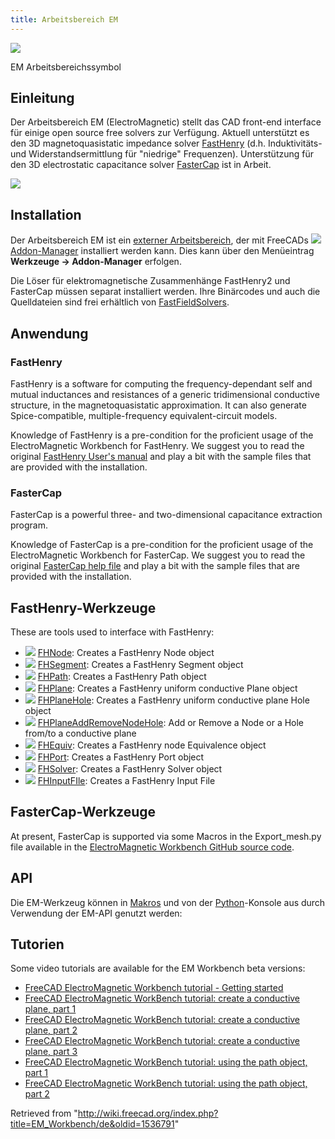 ```yaml
---
title: Arbeitsbereich EM
---
```


![](/images/EMWorkbench.svg)

EM Arbeitsbereichssymbol

## Einleitung

Der Arbeitsbereich EM (ElectroMagnetic) stellt das CAD front-end interface für einige open source free solvers zur Verfügung. Aktuell unterstützt es den 3D magnetoquasistatic impedance solver [FastHenry](https://www.fastfieldsolvers.com/software.htm#fasthenry2) (d.h. Induktivitäts- und Widerstandsermittlung für "niedrige" Frequenzen). Unterstützung für den 3D electrostatic capacitance solver [FasterCap](https://www.fastfieldsolvers.com/software.htm#fastercap) ist in Arbeit.

![](/images/Screenshot_EM_window.png)

## Installation

Der Arbeitsbereich EM ist ein [externer Arbeitsbereich](/External_workbenches/de "External workbenches/de"), der mit FreeCADs ![](/images/AddonManager.svg) [Addon-Manager](/Std_AddonMgr/de "Std AddonMgr/de") installiert werden kann. Dies kann über den Menüeintrag **Werkzeuge → Addon-Manager** erfolgen.

Die Löser für elektromagnetische Zusammenhänge FastHenry2 und FasterCap müssen separat installiert werden. Ihre Binärcodes und auch die Quelldateien sind frei erhältlich von [FastFieldSolvers](https://www.fastfieldsolvers.com).

## Anwendung

### FastHenry

FastHenry is a software for computing the frequency-dependant self and mutual inductances and resistances of a generic tridimensional conductive structure, in the magnetoquasistatic approximation. It can also generate Spice-compatible, multiple-frequency equivalent-circuit models.

Knowledge of FastHenry is a pre-condition for the proficient usage of the ElectroMagnetic Workbench for FastHenry. We suggest you to read the original [FastHenry User's manual](https://www.fastfieldsolvers.com/documentation.htm) and play a bit with the sample files that are provided with the installation.

### FasterCap

FasterCap is a powerful three- and two-dimensional capacitance extraction program.

Knowledge of FasterCap is a pre-condition for the proficient usage of the ElectroMagnetic Workbench for FasterCap. We suggest you to read the original [FasterCap help file](https://www.fastfieldsolvers.com/documentation.htm) and play a bit with the sample files that are provided with the installation.

## FastHenry-Werkzeuge

These are tools used to interface with FastHenry:

- ![](/images/EM_FHNode.svg) [FHNode](/EM_FHNode "EM FHNode"): Creates a FastHenry Node object
- ![](/images/EM_FHSegment.svg) [FHSegment](/EM_FHSegment "EM FHSegment"): Creates a FastHenry Segment object
- ![](/images/EM_FHPath.svg) [FHPath](/EM_FHPath "EM FHPath"): Creates a FastHenry Path object
- ![](/images/EM_FHPlane.svg) [FHPlane](/EM_FHPlane "EM FHPlane"): Creates a FastHenry uniform conductive Plane object
- ![](/images/EM_FHPlaneHole.svg) [FHPlaneHole](/EM_FHPlaneHole "EM FHPlaneHole"): Creates a FastHenry uniform conductive plane Hole object
- ![](/images/EM_FHPlaneAddRemoveNodeHole.svg) [FHPlaneAddRemoveNodeHole](/EM_FHPlaneAddRemoveNodeHole "EM FHPlaneAddRemoveNodeHole"): Add or Remove a Node or a Hole from/to a conductive plane
- ![](/images/EM_FHEquiv.svg) [FHEquiv](/EM_FHEquiv "EM FHEquiv"): Creates a FastHenry node Equivalence object
- ![](/images/EM_FHPort.svg) [FHPort](/EM_FHPort "EM FHPort"): Creates a FastHenry Port object
- ![](/images/EM_FHSolver.svg) [FHSolver](/EM_FHSolver "EM FHSolver"): Creates a FastHenry Solver object
- ![](/images/EM_FHInputFile.svg) [FHInputFIle](/EM_FHInputFile "EM FHInputFile"): Creates a FastHenry Input File

## FasterCap-Werkzeuge

At present, FasterCap is supported via some Macros in the Export_mesh.py file available in the [ElectroMagnetic Workbench GitHub source code](https://github.com/ediloren/EM-Workbench-for-FreeCAD).

## API

Die EM-Werkzeug können in [Makros](/Macros/de "Macros/de") und von der [Python](/Python/de "Python/de")-Konsole aus durch Verwendung der EM-API genutzt werden:

## Tutorien

Some video tutorials are available for the EM Workbench beta versions:

- [FreeCAD ElectroMagnetic Workbench tutorial - Getting started](https://www.youtube.com/watch?v=h6Pp-_ovLZM)
- [FreeCAD ElectroMagnetic WorkBench tutorial: create a conductive plane, part 1](https://www.youtube.com/watch?v=5pSzPizw4e8)
- [FreeCAD ElectroMagnetic WorkBench tutorial: create a conductive plane, part 2](https://www.youtube.com/watch?v=BeBNtfH25rM)
- [FreeCAD ElectroMagnetic WorkBench tutorial: create a conductive plane, part 3](https://www.youtube.com/watch?v=BtgdJOf-ql0)
- [FreeCAD ElectroMagnetic WorkBench tutorial: using the path object, part 1](https://www.youtube.com/watch?v=CRqDuEtbdds)
- [FreeCAD ElectroMagnetic WorkBench tutorial: using the path object, part 2](https://www.youtube.com/watch?v=slsLdLoF2OI)

Retrieved from "<http://wiki.freecad.org/index.php?title=EM_Workbench/de&oldid=1536791>"
